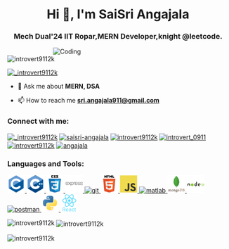 <h1 align="center">Hi 👋, I'm SaiSri Angajala</h1>
<h3 align="center">Mech Dual'24 IIT Ropar,MERN Developer,knight @leetcode.</h3>
<img align="right" alt="Coding" width="400" src="https://cdn.dribbble.com/users/1162077/screenshots/3848914/programmer.gif">
<p align="left"> <img src="https://komarev.com/ghpvc/?username=introvert9112k&label=Profile%20views&color=0e75b6&style=flat" alt="introvert9112k" /> </p>

<p align="left"> <a href="https://twitter.com/_introvert9112k" target="blank"><img src="https://img.shields.io/twitter/follow/_introvert9112k?logo=twitter&style=for-the-badge" alt="_introvert9112k" /></a> </p>

- 💬 Ask me about **MERN, DSA**

- 📫 How to reach me **sri.angajala911@gmail.com**

<h3 align="left">Connect with me:</h3>
<p align="left">
<a href="https://twitter.com/_introvert9112k" target="blank"><img align="center" src="https://raw.githubusercontent.com/rahuldkjain/github-profile-readme-generator/master/src/images/icons/Social/twitter.svg" alt="_introvert9112k" height="30" width="40" /></a>
<a href="https://linkedin.com/in/saisri-angajala" target="blank"><img align="center" src="https://raw.githubusercontent.com/rahuldkjain/github-profile-readme-generator/master/src/images/icons/Social/linked-in-alt.svg" alt="saisri-angajala" height="30" width="40" /></a>
<a href="https://www.codechef.com/users/introvert9112k" target="blank"><img align="center" src="https://cdn.jsdelivr.net/npm/simple-icons@3.1.0/icons/codechef.svg" alt="introvert9112k" height="30" width="40" /></a>
<a href="https://codeforces.com/profile/introvert_0911" target="blank"><img align="center" src="https://raw.githubusercontent.com/rahuldkjain/github-profile-readme-generator/master/src/images/icons/Social/codeforces.svg" alt="introvert_0911" height="30" width="40" /></a>
<a href="https://www.leetcode.com/introvert9112k" target="blank"><img align="center" src="https://raw.githubusercontent.com/rahuldkjain/github-profile-readme-generator/master/src/images/icons/Social/leet-code.svg" alt="introvert9112k" height="30" width="40" /></a>
<a href="https://auth.geeksforgeeks.org/user/angajala" target="blank"><img align="center" src="https://raw.githubusercontent.com/rahuldkjain/github-profile-readme-generator/master/src/images/icons/Social/geeks-for-geeks.svg" alt="angajala" height="30" width="40" /></a>
</p>

<h3 align="left">Languages and Tools:</h3>
<p align="left"> <a href="https://www.cprogramming.com/" target="_blank" rel="noreferrer"> <img src="https://raw.githubusercontent.com/devicons/devicon/master/icons/c/c-original.svg" alt="c" width="40" height="40"/> </a> <a href="https://www.w3schools.com/cpp/" target="_blank" rel="noreferrer"> <img src="https://raw.githubusercontent.com/devicons/devicon/master/icons/cplusplus/cplusplus-original.svg" alt="cplusplus" width="40" height="40"/> </a> <a href="https://www.w3schools.com/css/" target="_blank" rel="noreferrer"> <img src="https://raw.githubusercontent.com/devicons/devicon/master/icons/css3/css3-original-wordmark.svg" alt="css3" width="40" height="40"/> </a> <a href="https://expressjs.com" target="_blank" rel="noreferrer"> <img src="https://raw.githubusercontent.com/devicons/devicon/master/icons/express/express-original-wordmark.svg" alt="express" width="40" height="40"/> </a> <a href="https://git-scm.com/" target="_blank" rel="noreferrer"> <img src="https://www.vectorlogo.zone/logos/git-scm/git-scm-icon.svg" alt="git" width="40" height="40"/> </a> <a href="https://www.w3.org/html/" target="_blank" rel="noreferrer"> <img src="https://raw.githubusercontent.com/devicons/devicon/master/icons/html5/html5-original-wordmark.svg" alt="html5" width="40" height="40"/> </a> <a href="https://developer.mozilla.org/en-US/docs/Web/JavaScript" target="_blank" rel="noreferrer"> <img src="https://raw.githubusercontent.com/devicons/devicon/master/icons/javascript/javascript-original.svg" alt="javascript" width="40" height="40"/> </a> <a href="https://www.mathworks.com/" target="_blank" rel="noreferrer"> <img src="https://upload.wikimedia.org/wikipedia/commons/2/21/Matlab_Logo.png" alt="matlab" width="40" height="40"/> </a> <a href="https://www.mongodb.com/" target="_blank" rel="noreferrer"> <img src="https://raw.githubusercontent.com/devicons/devicon/master/icons/mongodb/mongodb-original-wordmark.svg" alt="mongodb" width="40" height="40"/> </a> <a href="https://nodejs.org" target="_blank" rel="noreferrer"> <img src="https://raw.githubusercontent.com/devicons/devicon/master/icons/nodejs/nodejs-original-wordmark.svg" alt="nodejs" width="40" height="40"/> </a> <a href="https://postman.com" target="_blank" rel="noreferrer"> <img src="https://www.vectorlogo.zone/logos/getpostman/getpostman-icon.svg" alt="postman" width="40" height="40"/> </a> <a href="https://www.python.org" target="_blank" rel="noreferrer"> <img src="https://raw.githubusercontent.com/devicons/devicon/master/icons/python/python-original.svg" alt="python" width="40" height="40"/> </a> <a href="https://reactjs.org/" target="_blank" rel="noreferrer"> <img src="https://raw.githubusercontent.com/devicons/devicon/master/icons/react/react-original-wordmark.svg" alt="react" width="40" height="40"/> </a> </p>

<p><img align="left" src="https://github-readme-stats.vercel.app/api/top-langs?username=introvert9112k&show_icons=true&locale=en&layout=compact" alt="introvert9112k" /></p>

<p>&nbsp;<img align="center" src="https://github-readme-stats.vercel.app/api?username=introvert9112k&show_icons=true&locale=en" alt="introvert9112k" /></p>

<p><img align="center" src="https://github-readme-streak-stats.herokuapp.com/?user=introvert9112k&" alt="introvert9112k" /></p>
